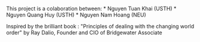 This project is a colaboration between: * Nguyen Tuan Khai (USTH)
                                        * Nguyen Quang Huy (USTH)
                                        * Nguyen Nam Hoang (NEU)

Inspired by the brilliant book : "Principles of dealing with the changing world order" by Ray Dalio, Founder and CIO of Bridgewater Associate
